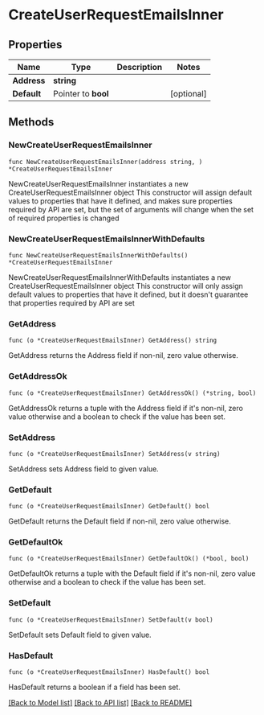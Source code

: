 # CreateUserRequestEmailsInner

## Properties

Name | Type | Description | Notes
------------ | ------------- | ------------- | -------------
**Address** | **string** |  | 
**Default** | Pointer to **bool** |  | [optional] 

## Methods

### NewCreateUserRequestEmailsInner

`func NewCreateUserRequestEmailsInner(address string, ) *CreateUserRequestEmailsInner`

NewCreateUserRequestEmailsInner instantiates a new CreateUserRequestEmailsInner object
This constructor will assign default values to properties that have it defined,
and makes sure properties required by API are set, but the set of arguments
will change when the set of required properties is changed

### NewCreateUserRequestEmailsInnerWithDefaults

`func NewCreateUserRequestEmailsInnerWithDefaults() *CreateUserRequestEmailsInner`

NewCreateUserRequestEmailsInnerWithDefaults instantiates a new CreateUserRequestEmailsInner object
This constructor will only assign default values to properties that have it defined,
but it doesn't guarantee that properties required by API are set

### GetAddress

`func (o *CreateUserRequestEmailsInner) GetAddress() string`

GetAddress returns the Address field if non-nil, zero value otherwise.

### GetAddressOk

`func (o *CreateUserRequestEmailsInner) GetAddressOk() (*string, bool)`

GetAddressOk returns a tuple with the Address field if it's non-nil, zero value otherwise
and a boolean to check if the value has been set.

### SetAddress

`func (o *CreateUserRequestEmailsInner) SetAddress(v string)`

SetAddress sets Address field to given value.


### GetDefault

`func (o *CreateUserRequestEmailsInner) GetDefault() bool`

GetDefault returns the Default field if non-nil, zero value otherwise.

### GetDefaultOk

`func (o *CreateUserRequestEmailsInner) GetDefaultOk() (*bool, bool)`

GetDefaultOk returns a tuple with the Default field if it's non-nil, zero value otherwise
and a boolean to check if the value has been set.

### SetDefault

`func (o *CreateUserRequestEmailsInner) SetDefault(v bool)`

SetDefault sets Default field to given value.

### HasDefault

`func (o *CreateUserRequestEmailsInner) HasDefault() bool`

HasDefault returns a boolean if a field has been set.


[[Back to Model list]](../README.md#documentation-for-models) [[Back to API list]](../README.md#documentation-for-api-endpoints) [[Back to README]](../README.md)


